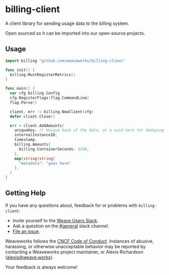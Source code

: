 # billing-client

A client library for sending usage data to the billing system.

Open sourced so it can be imported into our open-source projects.

## Usage

```Go
import billing "github.com/weaveworks/billing-client"

func init() {
  billing.MustRegisterMetrics()
}

func main() {
  var cfg billing.Config
  cfg.RegisterFlags(flag.CommandLine)
  flag.Parse()

  client, err := billing.NewClient(cfg)
  defer client.Close()

  err = client.AddAmounts(
    uniqueKey, // Unique hash of the data, or a uuid here for deduping
    internalInstanceID,
    timestamp,
    billing.Amounts{
      billing.ContainerSeconds: 1234,
    },
    map[string]string{
      "metadata": "goes here"
    },
  )
}

```

## <a name="help"></a>Getting Help

If you have any questions about, feedback for or problems with `billing-client`:

- Invite yourself to the <a href="https://slack.weave.works/" target="_blank">Weave Users Slack</a>.
- Ask a question on the [#general](https://weave-community.slack.com/messages/general/) slack channel.
- [File an issue](https://github.com/weaveworks/billing-client/issues/new).

Weaveworks follows the [CNCF Code of Conduct](https://github.com/cncf/foundation/blob/master/code-of-conduct.md). Instances of abusive, harassing, or otherwise unacceptable behavior may be reported by contacting a Weaveworks project maintainer, or Alexis Richardson (alexis@weave.works).

Your feedback is always welcome!
